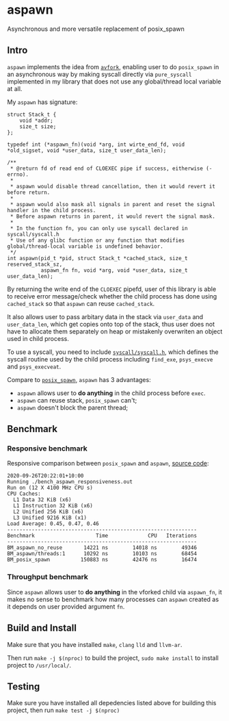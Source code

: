 # aspawn

Asynchronous and more versatile replacement of posix_spawn

## Intro

`aspawn` implements the idea from [`avfork`][4], enabling user to do `posix_spawn` in an asynchronous way by
making syscall directly via `pure_syscall` implemented in my library that does not use
any global/thread local variable at all.

My `aspawn` has signature:

```{c}
struct Stack_t {
    void *addr;
    size_t size;
};

typedef int (*aspawn_fn)(void *arg, int wirte_end_fd, void *old_sigset, void *user_data, size_t user_data_len);

/**
 * @return fd of read end of CLOEXEC pipe if success, eitherwise (-errno).
 *
 * aspawn would disable thread cancellation, then it would revert it before return.
 *
 * aspawn would also mask all signals in parent and reset the signal handler in the child process.
 * Before aspawn returns in parent, it would revert the signal mask.
 *
 * In the function fn, you can only use syscall declared in syscall/syscall.h
 * Use of any glibc function or any function that modifies global/thread-local variable is undefined behavior.
 */
int aspawn(pid_t *pid, struct Stack_t *cached_stack, size_t reserved_stack_sz, 
           aspawn_fn fn, void *arg, void *user_data, size_t user_data_len);
```

By returning the write end of the `CLOEXEC` pipefd, user of this library is able to receive error message/check whether
the child process has done using `cached_stack` so that `aspawn` can reuse `cached_stack`.

It also allows user to pass arbitary data in the stack via `user_data` and `user_data_len`, which get copies onto top of
the stack, thus user does not have to allocate them separately on heap or mistakenly overwriten an object used in child process.

To use a syscall, you need to include [`syscall/syscall.h`][2], which defines the syscall routine used by the child process including
`find_exe`, `psys_execve` and `psys_execveat`.

Compare to [`posix_spawn`][3], `aspawn` has 3 advantages:
 - `aspawn` allows user to **do anything** in the child process before `exec`.
 - `aspawn` can reuse stack, `posix_spawn` can't;
 - `aspawn` doesn't block the parent thread;

## Benchmark

### Responsive benchmark

Responsive comparison between `posix_spawn` and `aspawn`, [source code][5]:

```
2020-09-26T20:22:01+10:00
Running ./bench_aspawn_responsiveness.out
Run on (12 X 4100 MHz CPU s)
CPU Caches:
  L1 Data 32 KiB (x6)
  L1 Instruction 32 KiB (x6)
  L2 Unified 256 KiB (x6)
  L3 Unified 9216 KiB (x1)
Load Average: 0.45, 0.47, 0.46
--------------------------------------------------------------
Benchmark                    Time             CPU   Iterations
--------------------------------------------------------------
BM_aspawn_no_reuse       14221 ns        14018 ns        49346
BM_aspawn/threads:1      10292 ns        10103 ns        68454
BM_posix_spawn          150883 ns        42476 ns        16474

```

### Throughput benchmark

Since `aspawn` allows user to **do anything** in the vforked child via `aspawn_fn`, it makes no sense
to benchmark how many processes can `aspawn` created as it depends on user provided argument `fn`.

## Build and Install

Make sure that you have installed `make`, `clang` `lld` and `llvm-ar`.

Then run `make -j $(nproc)` to build the project, `sudo make install` to install project to `/usr/local/`.

## Testing

Make sure you have installed all depedencies listed above for building this project,
then run `make test -j $(nproc)`

[1]: https://github.com/NobodyXu/aspawn
[2]: https://github.com/NobodyXu/aspawn/blob/master/syscall/syscall.h
[3]: https://man7.org/linux/man-pages/man3/posix_spawn.3.html
[4]: https://gist.github.com/nicowilliams/a8a07b0fc75df05f684c23c18d7db234
[5]: https://github.com/NobodyXu/aspawn/blob/master/benchmark/bench_aspawn_responsiveness.cc
